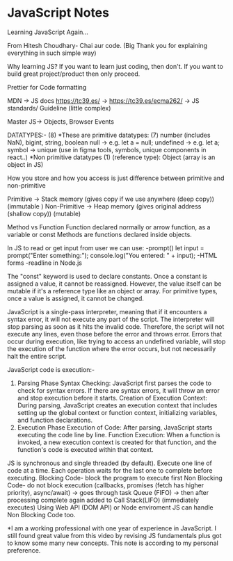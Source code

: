 # JavaScript Notes
Learning JavaScript Again...

From Hitesh Choudhary- Chai aur code. (Big Thank you for explaining everything in such simple way)

Why learning JS?
If you want to learn just coding, then don't. If you want to build great project/product then only proceed.

Prettier for Code formatting

MDN -> JS docs
https://tc39.es/ -> https://tc39.es/ecma262/ -> JS standards/ Guideline (little complex)

Master JS-> Objects, Browser Events

DATATYPES:- (8)
*These are primitive datatypes: (7)
number (includes NaN), bigint, string, boolean
null -> e.g. let a = null;
undefined -> e.g. let a;
symbol -> unique (use in figma tools, symbols, unique components in react..)
*Non primitive datatypes (1) (reference type): Object (array is an object in JS)

How you store and how you access is just difference between primitive and non-primitive

Primitive -> Stack memory (gives copy if we use anywhere (deep copy)) (immutable )
Non-Primitive -> Heap memory (gives original address (shallow copy)) (mutable)

Method vs Function
Function declared normally or arrow function, as a variable or const
Methods are functions declared inside objects.

In JS to read or get input from user we can use:
-prompt()
    let input = prompt("Enter something:");
    console.log("You entered: " + input);
-HTML forms
-readline in Node.js

The "const" keyword is used to declare constants. Once a constant is assigned a value, it cannot be reassigned. However, the value itself can be mutable if it's a reference type like an object or array. For primitive types, once a value is assigned, it cannot be changed.

JavaScript is a single-pass interpreter, meaning that if it encounters a syntax error, it will not execute any part of the script. The interpreter will stop parsing as soon as it hits the invalid code. Therefore, the script will not execute any lines, even those before the error and throws error.
Errors that occur during execution, like trying to access an undefined variable, will stop the execution of the function where the error occurs, but not necessarily halt the entire script.

JavaScript code is execution:-
1. Parsing Phase
Syntax Checking: JavaScript first parses the code to check for syntax errors. If there are syntax errors, it will throw an error and stop execution before it starts.
Creation of Execution Context: During parsing, JavaScript creates an execution context that includes setting up the global context or function context, initializing variables, and function declarations.
2. Execution Phase
Execution of Code: After parsing, JavaScript starts executing the code line by line.
Function Execution: When a function is invoked, a new execution context is created for that function, and the function's code is executed within that context.

JS is synchronous and single threaded (by default). Execute one line of code at a time. Each operation waits for the last one to complete before executing.
Blocking Code- block the program to execute first
Non Blocking Code- do not block execution (callbacks, promises (fetch has higher priority), async/await) -> goes through task Queue (FIFO) -> then after processing complete again added to Call Stack(LIFO) (immediately executes)
Using Web API (DOM API) or Node enviroment JS can handle Non Blocking Code too.


*I am a working professional with one year of experience in JavaScript. I still found great value from this video by revising JS fundamentals plus got to know some many new concepts. This note is according to my personal preference.